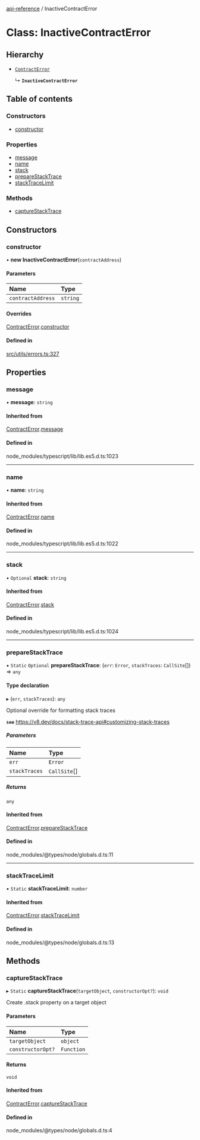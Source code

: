 [api-reference](../README.md) / InactiveContractError

# Class: InactiveContractError

## Hierarchy

- [`ContractError`](ContractError.md)

  ↳ **`InactiveContractError`**

## Table of contents

### Constructors

- [constructor](InactiveContractError.md#constructor)

### Properties

- [message](InactiveContractError.md#message)
- [name](InactiveContractError.md#name)
- [stack](InactiveContractError.md#stack)
- [prepareStackTrace](InactiveContractError.md#preparestacktrace)
- [stackTraceLimit](InactiveContractError.md#stacktracelimit)

### Methods

- [captureStackTrace](InactiveContractError.md#capturestacktrace)

## Constructors

### constructor

• **new InactiveContractError**(`contractAddress`)

#### Parameters

| Name | Type |
| :------ | :------ |
| `contractAddress` | `string` |

#### Overrides

[ContractError](ContractError.md).[constructor](ContractError.md#constructor)

#### Defined in

[src/utils/errors.ts:327](https://github.com/unicorndomaingr/aepp-sdk-js-ts/blob/e06cc9f0/src/utils/errors.ts#L327)

## Properties

### message

• **message**: `string`

#### Inherited from

[ContractError](ContractError.md).[message](ContractError.md#message)

#### Defined in

node_modules/typescript/lib/lib.es5.d.ts:1023

___

### name

• **name**: `string`

#### Inherited from

[ContractError](ContractError.md).[name](ContractError.md#name)

#### Defined in

node_modules/typescript/lib/lib.es5.d.ts:1022

___

### stack

• `Optional` **stack**: `string`

#### Inherited from

[ContractError](ContractError.md).[stack](ContractError.md#stack)

#### Defined in

node_modules/typescript/lib/lib.es5.d.ts:1024

___

### prepareStackTrace

▪ `Static` `Optional` **prepareStackTrace**: (`err`: `Error`, `stackTraces`: `CallSite`[]) => `any`

#### Type declaration

▸ (`err`, `stackTraces`): `any`

Optional override for formatting stack traces

**`see`** https://v8.dev/docs/stack-trace-api#customizing-stack-traces

##### Parameters

| Name | Type |
| :------ | :------ |
| `err` | `Error` |
| `stackTraces` | `CallSite`[] |

##### Returns

`any`

#### Inherited from

[ContractError](ContractError.md).[prepareStackTrace](ContractError.md#preparestacktrace)

#### Defined in

node_modules/@types/node/globals.d.ts:11

___

### stackTraceLimit

▪ `Static` **stackTraceLimit**: `number`

#### Inherited from

[ContractError](ContractError.md).[stackTraceLimit](ContractError.md#stacktracelimit)

#### Defined in

node_modules/@types/node/globals.d.ts:13

## Methods

### captureStackTrace

▸ `Static` **captureStackTrace**(`targetObject`, `constructorOpt?`): `void`

Create .stack property on a target object

#### Parameters

| Name | Type |
| :------ | :------ |
| `targetObject` | `object` |
| `constructorOpt?` | `Function` |

#### Returns

`void`

#### Inherited from

[ContractError](ContractError.md).[captureStackTrace](ContractError.md#capturestacktrace)

#### Defined in

node_modules/@types/node/globals.d.ts:4
